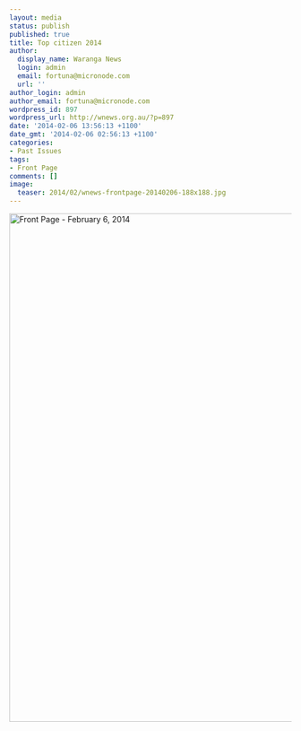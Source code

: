 ```yaml
---
layout: media
status: publish
published: true
title: Top citizen 2014
author:
  display_name: Waranga News
  login: admin
  email: fortuna@micronode.com
  url: ''
author_login: admin
author_email: fortuna@micronode.com
wordpress_id: 897
wordpress_url: http://wnews.org.au/?p=897
date: '2014-02-06 13:56:13 +1100'
date_gmt: '2014-02-06 02:56:13 +1100'
categories:
- Past Issues
tags:
- Front Page
comments: []
image:
  teaser: 2014/02/wnews-frontpage-20140206-188x188.jpg
---
```


<a href="{{ site.url }}/images/2014/02/wnews-frontpage-20140206.pdf"><img class="alignnone size-full wp-image-895" alt="Front Page - February 6, 2014" src="{{ site.url }}/images/2014/02/wnews-frontpage-20140206.jpg" width="624" height="907" /></a>
